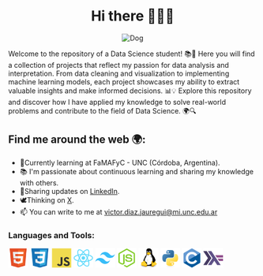 <h1 align="center">Hi there 👋🏻‍💻</h1>
<div align="center">
  <img src="https://media.tenor.com/pZxJ1m0eg8kAAAAM/doge-type.gif" alt="Dog"/>
</div>

Welcome to the repository of a Data Science student! 📚🔬 Here you will find a collection of projects that reflect my passion for data analysis and interpretation. From data cleaning and visualization to implementing machine learning models, each project showcases my ability to extract valuable insights and make informed decisions. 📊💡 Explore this repository and discover how I have applied my knowledge to solve real-world problems and contribute to the field of Data Science. 🌍🔍


## Find me around the web 🌍:
- 🌱Currently learning at FaMAFyC - UNC (Córdoba, Argentina).
- 📚 I'm passionate about continuous learning and sharing my knowledge with others.
- 💼Sharing updates on [LinkedIn](https://www.linkedin.com/in/aledjv/ "LinkedIn").
- 🕊️Thinking on [X](https://twitter.com/v_alediaz_/ "Twitter").
- 📫 You can write to me at victor.diaz.jauregui@mi.unc.edu.ar

<h3 align="left">Languages and Tools:</h3>
<p align="left">
  <img src="https://raw.githubusercontent.com/devicons/devicon/55609aa5bd817ff167afce0d965585c92040787a/icons/html5/html5-original.svg" alt="HTML5" width="40" height="40">
  <img src="https://raw.githubusercontent.com/devicons/devicon/55609aa5bd817ff167afce0d965585c92040787a/icons/css3/css3-original.svg" alt="CSS3" width="40" height="40">
  <img src="https://raw.githubusercontent.com/devicons/devicon/master/icons/javascript/javascript-original.svg" alt="JavaScript" width="40" height="40">
  <img src="https://raw.githubusercontent.com/devicons/devicon/master/icons/react/react-original.svg" alt="React" width="40" height="40">
  <img src="https://raw.githubusercontent.com/devicons/devicon/55609aa5bd817ff167afce0d965585c92040787a/icons/tailwindcss/tailwindcss-plain.svg" alt="Tailwind CSS" width="40" height="40">
  <img src="https://raw.githubusercontent.com/devicons/devicon/55609aa5bd817ff167afce0d965585c92040787a/icons/nodejs/nodejs-original.svg" alt="NodeJS" width="40" height="40">
  <img src="https://raw.githubusercontent.com/devicons/devicon/master/icons/linux/linux-original.svg" alt="linux" width="40" height="40"/>
  <img src="https://raw.githubusercontent.com/devicons/devicon/master/icons/python/python-original.svg" alt="Python" width="40" height="40"/>
  <img src="https://raw.githubusercontent.com/devicons/devicon/master/icons/c/c-original.svg" alt="C" width="40" height="40"/>
  <img src="https://raw.githubusercontent.com/devicons/devicon/master/icons/haskell/haskell-original.svg" alt="Haskell" width="40" height="40"/>
</p>
